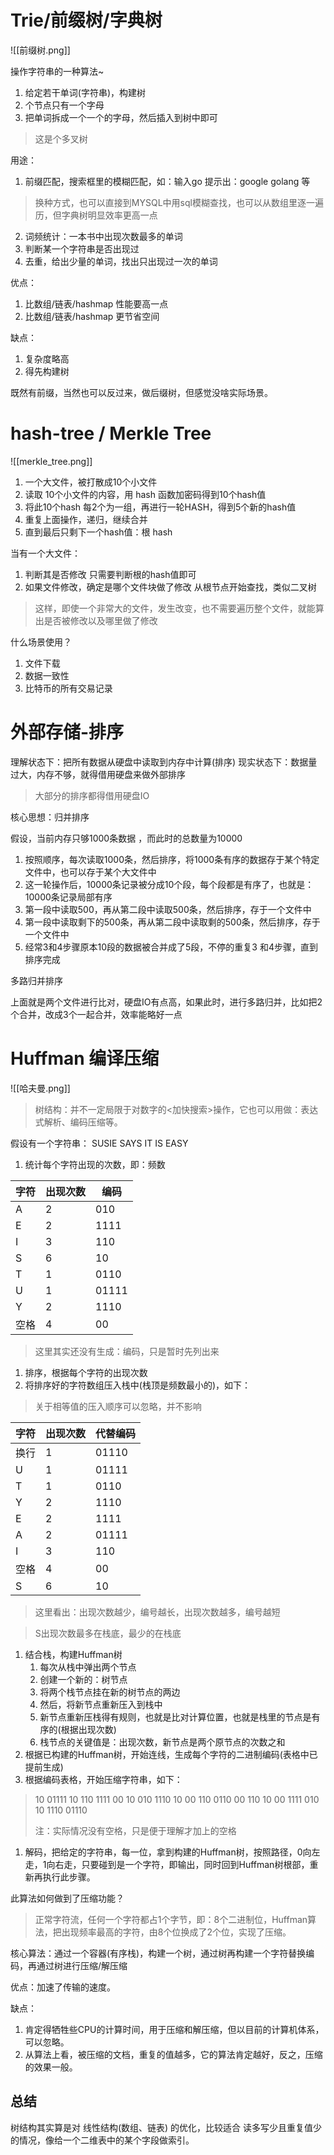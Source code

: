 # Trie/前缀树/字典树


![[前缀树.png]]

操作字符串的一种算法~

1. 给定若干单词\(字符串\)，构建树
2. 个节点只有一个字母
3. 把单词拆成一个一个的字母，然后插入到树中即可

> 这是个多叉树

用途：

1. 前缀匹配，搜索框里的模糊匹配，如：输入go 提示出：google golang 等
> 换种方式，也可以直接到MYSQL中用sql模糊查找，也可以从数组里逐一遍历，但字典树明显效率更高一点
2. 词频统计：一本书中出现次数最多的单词
3. 判断某一个字符串是否出现过
4. 去重，给出少量的单词，找出只出现过一次的单词

优点：

1. 比数组/链表/hashmap 性能要高一点
2. 比数组/链表/hashmap 更节省空间

缺点：


1. 复杂度略高
2. 得先构建树


既然有前缀，当然也可以反过来，做后缀树，但感觉没啥实际场景。

# hash-tree / Merkle Tree

![[merkle_tree.png]]

1. 一个大文件，被打散成10个小文件
2. 读取 10个小文件的内容，用 hash 函数加密码得到10个hash值
3. 将此10个hash 每2个为一组，再进行一轮HASH，得到5个新的hash值
4. 重复上面操作，递归，继续合并
5. 直到最后只剩下一个hash值：根 hash

当有一个大文件：
1. 判断其是否修改
只需要判断根的hash值即可
1. 如果文件修改，确定是哪个文件块做了修改
从根节点开始查找，类似二叉树

>这样，即使一个非常大的文件，发生改变，也不需要遍历整个文件，就能算出是否被修改以及哪里做了修改

什么场景使用？

1. 文件下载
2. 数据一致性
3. 比特币的所有交易记录

# 外部存储\-排序

理解状态下：把所有数据从硬盘中读取到内存中计算(排序)
现实状态下：数据量过大，内存不够，就得借用硬盘来做外部排序
>大部分的排序都得借用硬盘IO

核心思想：归并排序

假设，当前内存只够1000条数据 ，而此时的总数量为10000

1. 按照顺序，每次读取1000条，然后排序，将1000条有序的数据存于某个特定文件中，也可以存于某个大文件中
2. 这一轮操作后，10000条记录被分成10个段，每个段都是有序了，也就是：10000条记录局部有序
3. 第一段中读取500，再从第二段中读取500条，然后排序，存于一个文件中
4. 第一段中读取剩下的500条，再从第二段中读取剩的500条，然后排序，存于一个文件中
5. 经常3和4步骤原本10段的数据被合并成了5段，不停的重复3 和4步骤，直到排序完成

多路归并排序

上面就是两个文件进行比对，硬盘IO有点高，如果此时，进行多路归并，比如把2个合并，改成3个一起合并，效率能略好一点

# Huffman 编译压缩

![[哈夫曼.png]]

> 树结构：并不一定局限于对数字的\<加快搜索\>操作，它也可以用做：表达式解析、编码压缩等。

假设有一个字符串： SUSIE SAYS IT IS EASY

1. 统计每个字符出现的次数，即：频数

| 字符  | 出现次数 | 编码    |
| --- | ---- | ----- |
| A   | 2    | 010   |
| E   | 2    | 1111  |
| I   | 3    | 110   |
| S   | 6    | 10    |
| T   | 1    | 0110  |
| U   | 1    | 01111 |
| Y   | 2    | 1110  |
| 空格  | 4    | 00    |

> 这里其实还没有生成：编码，只是暂时先列出来

1. 排序，根据每个字符的出现次数
2. 将排序好的字符数组压入栈中\(栈顶是频数最小的\)，如下：

> 关于相等值的压入顺序可以忽略，并不影响

| 字符  | 出现次数 | 代替编码  |
| --- | ---- | ----- |
| 换行  | 1    | 01110 |
| U   | 1    | 01111 |
| T   | 1    | 0110  |
| Y   | 2    | 1110  |
| E   | 2    | 1111  |
| A   | 2    | 01111 |
| I   | 3    | 110   |
| 空格  | 4    | 00    |
| S   | 6    | 10    |

>这里看出：出现次数越少，编号越长，出现次数越多，编号越短


> S出现次数最多在栈底，最少的在栈底

1. 结合栈，构建Huffman树
    1. 每次从栈中弹出两个节点
    2. 创建一个新的：树节点
    3. 将两个栈节点挂在新的树节点的两边
    4. 然后，将新节点重新压入到栈中
    5. 新节点重新压栈得有规则，也就是比对计算位置，也就是栈里的节点是有序的\(根据出现次数\)
    6. 栈节点的关键值是：出现次数，新节点是两个原节点的次数之和
2. 根据已构建的Huffman树，开始连线，生成每个字符的二进制编码\(表格中已提前生成\)
3. 根据编码表格，开始压缩字符串，如下：

> 10 01111 10 110 1111 00 10 010 1110 10 00 110 0110 00 110 10 00 1111 010 10 1110 01110
> 
> 
> 注：实际情况没有空格，只是便于理解才加上的空格

1. 解码，把给定的字符串，每一位，拿到构建的Huffman树，按照路径，0向左走，1向右走，只要碰到是一个字符，即输出，同时回到Huffman树根部，重新再执行此步骤。

此算法如何做到了压缩功能？

> 正常字符流，任何一个字符都占1个字节，即：8个二进制位，Huffman算法，把出现频率最高的字符，由8个位换成了2个位，实现了压缩。

核心算法：通过一个容器\(有序栈\)，构建一个树，通过树再构建一个字符替换编码，再通过树进行压缩/解压缩

优点：加速了传输的速度。

缺点：

1. 肯定得牺牲些CPU的计算时间，用于压缩和解压缩，但以目前的计算机体系，可以忽略。
2. 从算法上看，被压缩的文档，重复的值越多，它的算法肯定越好，反之，压缩的效果一般。

## 总结

树结构其实算是对 线性结构\(数组、链表\) 的优化，比较适合 读多写少且重复值少的情况，像给一个二维表中的某个字段做索引。

